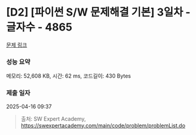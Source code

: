 # [D2] [파이썬 S/W 문제해결 기본] 3일차 - 글자수 - 4865 

[문제 링크](https://swexpertacademy.com/main/code/problem/problemDetail.do?contestProbId=AWTQSs6qQL0DFAVT) 

### 성능 요약

메모리: 52,608 KB, 시간: 62 ms, 코드길이: 430 Bytes

### 제출 일자

2025-04-16 09:37



> 출처: SW Expert Academy, https://swexpertacademy.com/main/code/problem/problemList.do